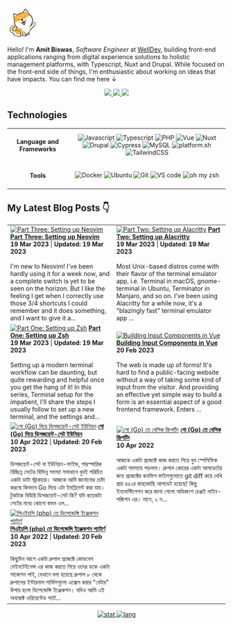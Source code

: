 <img alt="dog-waiving-hand" src="dog.gif" width="75px" />

<p align="left">
   Hello! I'm <strong>Amit Biswas</strong>, <em>Software Engineer</em> at <a href="https://www.welldev.io/">WellDev</a>, building front-end applications ranging from digital experience solutions to holistic management platforms, with Typescript, Nuxt and Drupal. While focused on the front-end side of things, I'm enthusiastic about working on ideas that have impacts. You can find me here ↓
</p>

<div align="center">
  <a href="https://www.linkedin.com/in/amitkbiswas01/">
    <img src="https://img.shields.io/badge/-Amit_Biswas-blue?style=for-the-badge&logo=Linkedin&logoColor=white" />
  </a>
  <a href="https://twitter.com/amitkbiswas01/">
    <img src="https://img.shields.io/badge/-Amit_Biswas-blue?style=for-the-badge&logo=Twitter&logoColor=white" />
  </a>
  <a href="mailto:hi@amitbiswas.me">
    <img
      src="https://img.shields.io/badge/-hi@amitbiswas.me-c14438?style=for-the-badge&logo=Gmail&logoColor=white" />
  </a>
</div>

## **Technologies**

<table>
  <tbody>
    <tr>
      <td align="center"> <h4>Language and Frameworks</h4> </td>
      <td align="center">
        <img alt="Javascript"
          src="https://img.shields.io/badge/JavaScript-323330?style=for-the-badge&logo=javascript&logoColor=F7DF1E" />
        <img alt="Typescript"
          src="https://img.shields.io/badge/TypeScript-3178C6?style=for-the-badge&logo=typescript&logoColor=white" />
        <img alt="PHP"
          src="https://img.shields.io/badge/PHP7+-777BB4?style=for-the-badge&logo=php&logoColor=white" />
        <img alt="Vue"
          src="https://img.shields.io/badge/Vue.js-35495E?style=for-the-badge&logo=vuedotjs&logoColor=4FC08D" />
        <img alt="Nuxt"
          src="https://img.shields.io/badge/Nuxt.js-00DC82?style=for-the-badge&logo=nuxtdotjs&logoColor=4FC08D" />
        <img alt="Drupal"
          src="https://img.shields.io/badge/Drupal-0678BE?style=for-the-badge&logo=drupal&logoColor=white" />
        <img alt="Cypress"
          src="https://img.shields.io/badge/Cypress-17202C?style=for-the-badge&logo=cypress&logoColor=white" />
        <img alt="MySQL"
          src="https://img.shields.io/badge/MySQL-00000F?style=for-the-badge&color=42759C&logo=mysql&logoColor=white" />
        <img alt="platform.sh"
          src="https://img.shields.io/badge/platform.sh-FFFFFF?style=for-the-badge&color=black&logo=Platform.sh&logoColor=which" />
        <img alt="TailwindCSS"
          src="https://img.shields.io/badge/TailwindCSS-38B2AC?style=for-the-badge&logo=tailwind-css&logoColor=white" />
      </td>
    </tr>
    <tr>
      <td align="center"> <h4>Tools</h4> </td>
      <td align="center">
        <img alt="Docker"
          src="https://img.shields.io/badge/Docker-2CA5E0?style=for-the-badge&logo=docker&logoColor=white" />
        <img alt="Ubuntu"
          src="https://img.shields.io/badge/Ubuntu-E95420?style=for-the-badge&logo=ubuntu&logoColor=white" />
        <img alt="Git" src="https://img.shields.io/badge/Git-F05032?style=for-the-badge&logo=git&logoColor=white" />
        <img alt="VS code"
          src="https://img.shields.io/badge/Visual_Studio_Code-0078D4?style=for-the-badge&logo=visual%20studio%20code&logoColor=white" />
        <img alt="oh my zsh"
          src="https://img.shields.io/badge/oh_my_zsh-1A2C34?style=for-the-badge&logo=GNU%20Bash&logoColor=white" />
      </td>
    </tr>
  </tbody>
</table>

## My Latest Blog Posts 👇
<!-- HASHNODE_BLOG:START -->
<table><tr><td><a href="https://amitkbiswas01.hashnode.dev/part-three-setting-up-neovim-clffbc09f000109mo0aa25wuy" title="Part Three: Setting up Neovim"><img src="https://cdn.hashnode.com/res/hashnode/image/upload/v1679224140553/619bbc3e-abb7-4534-a075-742a18b80a06.png" alt="Part Three: Setting up Neovim"   /></a>
<a href="https://amitkbiswas01.hashnode.dev/part-three-setting-up-neovim-clffbc09f000109mo0aa25wuy" title="Part Three: Setting up Neovim"><strong>Part Three: Setting up Neovim</strong></a>
<div><strong>19 Mar 2023</strong> | <strong>Updated: 19 Mar 2023</strong></div>
<br/> I'm new to Neovim! I've been hardly using it for a week now, and a complete switch is yet to be seen on the horizon. But I like the feeling I get when I correctly use those 3/4 shortcuts I could remember and it does something, and I want to give it a...</td><td><a href="https://amitkbiswas01.hashnode.dev/part-two-setting-up-alacritty-clff8fm8x01qpesnv344gc3v4" title="Part Two: Setting up Alacritty"><img src="https://cdn.hashnode.com/res/hashnode/image/upload/v1679206321399/c819ed0a-9e2d-4080-8e5b-1039dc902f3d.png" alt="Part Two: Setting up Alacritty"   /></a>
<a href="https://amitkbiswas01.hashnode.dev/part-two-setting-up-alacritty-clff8fm8x01qpesnv344gc3v4" title="Part Two: Setting up Alacritty"><strong>Part Two: Setting up Alacritty</strong></a>
<div><strong>19 Mar 2023</strong> | <strong>Updated: 19 Mar 2023</strong></div>
<br/> Most Unix-based distros come with their flavor of the terminal emulator app, i.e. Terminal in macOS, gnome-terminal in Ubuntu, Terminator in Manjaro, and so on. I've been using Alacritty for a while now, it's a "blazingly fast" terminal emulator app ...</td></tr><tr><td><a href="https://amitkbiswas01.hashnode.dev/part-one-setting-up-zsh-clff896m1026mg5nv4dmc3lkq" title="Part One: Setting up Zsh"><img src="https://cdn.hashnode.com/res/hashnode/image/stock/unsplash/xbEVM6oJ1Fs/upload/6f4f0f2b27e8d35e0ea2a020e7d8ade7.jpeg" alt="Part One: Setting up Zsh"   /></a>
<a href="https://amitkbiswas01.hashnode.dev/part-one-setting-up-zsh-clff896m1026mg5nv4dmc3lkq" title="Part One: Setting up Zsh"><strong>Part One: Setting up Zsh</strong></a>
<div><strong>19 Mar 2023</strong> | <strong>Updated: 19 Mar 2023</strong></div>
<br/> Setting up a modern terminal workflow can be daunting, but quite rewarding and helpful once you get the hang of it! In this series, Terminal setup for the impatient, I'll share the steps I usually follow to set up a new terminal, and the settings and...</td><td><a href="https://amitkbiswas01.hashnode.dev/building-input-components-in-vue-cled011a9000h09l502jua2zs" title="Building Input Components in Vue"><img src="https://cdn.hashnode.com/res/hashnode/image/upload/v1676908465916/ac7f4fd4-0d87-4b15-8de5-65931fbb3def.png" alt="Building Input Components in Vue"   /></a>
<a href="https://amitkbiswas01.hashnode.dev/building-input-components-in-vue-cled011a9000h09l502jua2zs" title="Building Input Components in Vue"><strong>Building Input Components in Vue</strong></a>
<div><strong>20 Feb 2023</strong></div>
<br/> The web is made up of forms! It's hard to find a public-facing website without a way of taking some kind of input from the visitor. And providing an effective yet simple way to build a form is an essential aspect of a good frontend framework. Enters ...</td></tr><tr><td><a href="https://amitkbiswas01.hashnode.dev/disjoint-set-union-in-go-cleczn892000009meevv8cbv3" title="গো (Go) দিয়ে ডিসজয়েন্ট-সেট ইউনিয়ন"><img src="https://cdn.hashnode.com/res/hashnode/image/upload/v1676907816682/f7056367-0133-4e8b-84f5-dbaf7fd2608b.png" alt="গো (Go) দিয়ে ডিসজয়েন্ট-সেট ইউনিয়ন"   /></a>
<a href="https://amitkbiswas01.hashnode.dev/disjoint-set-union-in-go-cleczn892000009meevv8cbv3" title="গো (Go) দিয়ে ডিসজয়েন্ট-সেট ইউনিয়ন"><strong>গো (Go) দিয়ে ডিসজয়েন্ট-সেট ইউনিয়ন</strong></a>
<div><strong>10 Apr 2022</strong> | <strong>Updated: 20 Feb 2023</strong></div>
<br/> ডিসজয়েন্ট-সেট বা ইউনিয়ন-ফাইন্ড, পারস্পারিক বিচ্ছিন্ন সেটের বিভিন্ন সমস্যা সমাধানে খুবই পরিচিত একটা ডাটা স্ট্রাকচার। আজকে আমি জানানোর চেষ্টা করবো কিভাবে Go দিয়ে এটা ইমপ্লিমেন্ট করা যায়।
টুকটাক থিউরি
ডিসজয়েন্ট-সেট কি?
যদি কয়েকটা সেটের মধ্যে কোনো কমন এল...</td><td><a href="https://amitkbiswas01.hashnode.dev/basic-scripting-in-go-cleczoxla000d09mjc3no0q5d" title="গো (Go) তে বেসিক স্ক্রিপটিং"><img src="https://cdn.hashnode.com/res/hashnode/image/upload/v1676907824843/0a1e6765-a1de-4460-9f36-0a66b6e0e071.png" alt="গো (Go) তে বেসিক স্ক্রিপটিং"   /></a>
<a href="https://amitkbiswas01.hashnode.dev/basic-scripting-in-go-cleczoxla000d09mjc3no0q5d" title="গো (Go) তে বেসিক স্ক্রিপটিং"><strong>গো (Go) তে বেসিক স্ক্রিপটিং</strong></a>
<div><strong>10 Apr 2022</strong></div>
<br/> আজকে একটা প্রজেক্টে কাজ করতে গিয়ে খুব স্পেসিফিক একটা সমস্যায় পড়লাম। দ্রুপাল কোরের একটা আপডেটের জন্য প্রজেক্টের কনফিগ ফাইলগুলোতে git diff করে দেখি প্রায় ৪৫০র কাছাকাছি আপডেট হয়েছে! কিছু ইনভেস্টিগেশন করে জানা গেলো অধিকাংশ চেঞ্জই লাইন-পজিশন এর। মানে, ২ ন...</td></tr><tr><td><a href="https://amitkbiswas01.hashnode.dev/dependency-injection-in-php-clecydr3d00000amkb5zpbfj2" title="পিএইচপি (php) তে ডিপেন্ডেন্সি ইঞ্জেকশন প্যাটার্ণ"><img src="https://cdn.hashnode.com/res/hashnode/image/upload/v1676905483612/7dab8260-575c-4130-b408-c61b3f0e966b.png" alt="পিএইচপি (php) তে ডিপেন্ডেন্সি ইঞ্জেকশন প্যাটার্ণ"   /></a>
<a href="https://amitkbiswas01.hashnode.dev/dependency-injection-in-php-clecydr3d00000amkb5zpbfj2" title="পিএইচপি (php) তে ডিপেন্ডেন্সি ইঞ্জেকশন প্যাটার্ণ"><strong>পিএইচপি (php) তে ডিপেন্ডেন্সি ইঞ্জেকশন প্যাটার্ণ</strong></a>
<div><strong>10 Apr 2022</strong> | <strong>Updated: 20 Feb 2023</strong></div>
<br/> কিছুদিন আগে একটা দ্রুপাল প্রজেক্টে কোডবেস মেইনটেইনেন্স এর কাজ করতে গিয়ে ওদের ডকে একটা সাজেশন পাই, যেখানে বলা হয়েছে দ্রুপাল ৮ থেকে দ্রুপালের ইন্টারনাল সার্ভিসগুলো এক্সেস করার "বেটার" উপায় হলো ডিপেন্ডেন্সি ইঞ্জেকশন। যদিও আমি এই অবজেক্ট ওরিয়েন্টেড প্যাট...</td></tr></table>
<!-- HASHNODE_BLOG:END -->

<div align="center">
  <a href="https://github.com/anuraghazra/github-readme-stats">
    <img alt="stat" align="center" height="165" width="auto"
      src="https://github-readme-stats.vercel.app/api/top-langs/?username=amitkbiswas01&hide=html,css&exclude_repo=ocr-cnn,covid19-detection-xray,course-projects&theme=dracula&layout=compact" />
  </a>
  <a href="https://github.com/anuraghazra/github-readme-stats">
    <img alt="lang" align="center" height="165" width="auto"
      src="https://github-readme-stats.vercel.app/api?username=amitkbiswas01&count_private=true&theme=dracula&show_icons=true" />
  </a>
</div>
